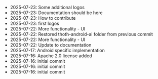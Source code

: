 - 2025-07-23: Some additional logos
- 2025-07-23: Documentation should be here
- 2025-07-23: How to contribute
- 2025-07-23: first logos
- 2025-07-22: More functionality - UI
- 2025-07-22: Restored thoth-android-ai folder from previous commit
- 2025-07-22: More functionality - UI
- 2025-07-22: Update to documentation
- 2025-07-17: Android specific implementation
- 2025-07-16: Apache 2.0 license added
- 2025-07-16: initial commit
- 2025-07-16: initial commit
- 2025-07-16: initial commit